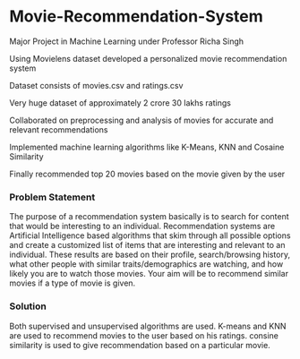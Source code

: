 # Movie-Recommendation-System
Major Project in Machine Learning under Professor Richa Singh


Using Movielens dataset developed a personalized movie recommendation system 

Dataset consists of movies.csv and ratings.csv

Very huge dataset of approximately 2 crore 30 lakhs ratings

Collaborated on preprocessing and analysis of movies for accurate and relevant recommendations

Implemented machine learning algorithms like K-Means, KNN and Cosaine Similarity

Finally recommended top 20 movies based on the movie given by the user


### Problem Statement
The purpose of a recommendation system basically is to search for content that would be
interesting to an individual. Recommendation systems are Artificial Intelligence based
algorithms that skim through all possible options and create a customized list of items that are
interesting and relevant to an individual. These results are based on their profile, search/browsing
history, what other people with similar traits/demographics are watching, and how likely you are
to watch those movies.
Your aim will be to recommend similar movies if a type of movie is given.

### Solution
Both supervised and unsupervised algorithms are used. K-means and KNN are used to recommend movies to the user based on his ratings. consine similarity is used to give recommendation based on a particular movie.
